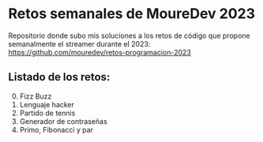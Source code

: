# Retos semanales de MoureDev 2023

Repositorio donde subo mis soluciones a los retos de código que propone semanalmente el streamer durante el 2023:
https://github.com/mouredev/retos-programacion-2023

## Listado de los retos:
0. Fizz Buzz
1. Lenguaje hacker
2. Partido de tennis
3. Generador de contraseñas
4. Primo, Fibonacci y par